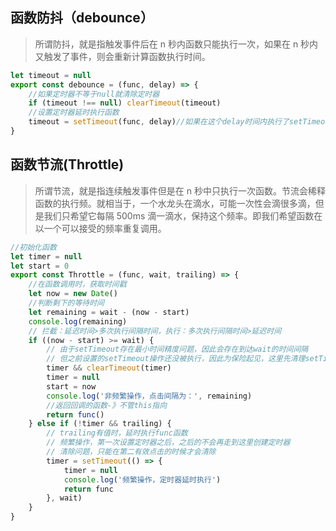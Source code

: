 



## 函数防抖（debounce）

> 所谓防抖，就是指触发事件后在 n 秒内函数只能执行一次，如果在 n 秒内又触发了事件，则会重新计算函数执行时间。

```js
let timeout = null
export const debounce = (func, delay) => {
    //如果定时器不等于null就清除定时器
    if (timeout !== null) clearTimeout(timeout)
    //设置定时器延时执行函数
    timeout = setTimeout(func, delay)//如果在这个delay时间内执行了setTimeout，否者就会被下一个执行所清除，这样就是一个接一个进行执行，但是只执行最后一个
}
```

## 函数节流(Throttle)

>所谓节流，就是指连续触发事件但是在 n 秒中只执行一次函数。节流会稀释函数的执行频。就相当于，一个水龙头在滴水，可能一次性会滴很多滴，但是我们只希望它每隔 500ms 滴一滴水，保持这个频率。即我们希望函数在以一个可以接受的频率重复调用。

```js
//初始化函数
let timer = null
let start = 0
export const Throttle = (func, wait, trailing) => {
    //在函数调用时，获取时间戳
    let now = new Date()
    //判断剩下的等待时间
    let remaining = wait - (now - start)
    console.log(remaining)
    // 拦截：延迟时间>多次执行间隔时间，执行：多次执行间隔时间>延迟时间
    if ((now - start) >= wait) {
        // 由于setTimeout存在最小时间精度问题，因此会存在到达wait的时间间隔
        // 但之前设置的setTimeout操作还没被执行，因此为保险起见，这里先清理setTimeout操作
        timer && clearTimeout(timer)
        timer = null
        start = now
        console.log('非频繁操作，点击间隔为：', remaining)
        //返回回调的函数-》不管this指向
        return func()
    } else if (!timer && trailing) {
        // trailing有值时，延时执行func函数
        // 频繁操作，第一次设置定时器之后，之后的不会再走到这里创建定时器
        // 清除问题，只能在第二有效点击的时候才会清除
        timer = setTimeout(() => {
            timer = null
            console.log('频繁操作，定时器延时执行')
            return func
        }, wait)
    }
}
```

